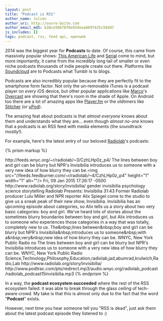 ```yaml
---
layout: post
title: "Podcast is RSS"
author_name: Julien
author_uri: http://ouvre-boite.com
author_email_md5: b30ce50678f0e934eaa6697425c59dd7
js_includes: []
tags: podcast, rss, feed api, openweb
---
```


2014 was the biggest year for **Podcasts** to date. Of course, this came from massively popular shows: [This American Life](http://www.thisamericanlife.org/podcast) and [Serial](http://serialpodcast.org/) come to mind, but more importantly, it came from the incredibly long tail of smaller or even niche podcasts thousands of indie people create out there. Platforms like [Soundcloud](https://soundcloud.com/) are  to Podcasts what Tumblr is to blogs.

Podcasts are also incredibly popular because they are perfectly fit to the smartphone form factor. Not only the un-removable iTunes is a podcast player on *every* iOS device, but other popular applications like [Marco](http://www.marco.org/)'s [Overcast](https://overcast.fm/) are showing that there's room in the shade of Apple. On Android too there are a lot of amazing apps like [Player.fm](https://player.fm/) or the oldtimers like [Stitcher](https://www.stitcher.com/) (or [uPod](https://play.google.com/store/apps/details?id=mobi.upod.app)).

The amazing feat about podcasts is that *almost everyone* knows about them and understands what they are... even though *almost no-one* knows that a podcasts is an RSS feed with media elements (the soundtrack mostly!).

For example, here's the latest entry of our beloved [Radiolab](http://www.radiolab.org/)'s podcasts:

{% prism markup %}
<item>
  <title>Radiolab Presents: Invisibilia</title>
  <link>http://feeds.wnyc.org/~r/radiolab/~3/CzhLHp0z_p4/</link>
  <description>The lines between boy and girl can be blurry but NPR's Invisibilia introduces us to someone with a very new idea of how blurry they can be.&lt;img src="//feeds.feedburner.com/~r/radiolab/~4/CzhLHp0z_p4" height="1" width="1" alt=""/&gt;</description>
  <pubDate>Fri, 09 Jan 2015 17:26:17 -0500</pubDate>
  <guid isPermaLink="false">http://www.radiolab.org/story/invisibilia/</guid>
  <category>gender</category>
  <category>invisibilia</category>
  <category>psychology</category>
  <category>science</category>
  <category>storytelling</category>
  <media:content url="http://feeds.wnyc.org/~r/radiolab/~5/q91CLJH0xHc/radiolab_podcast15invisibilia.mp3" type="audio/mpeg" />
  <media:description type="plain">Radiolab Presents: Invisibilia</media:description>
  <media:thumbnail url="https://media2.wnyc.org/i/130/130/c/80/1/invisibiliasquare.jpg" width="130" height="130" />
  <itunes:duration>31:43</itunes:duration>
  <itunes:summary>Former Radiolab producer Lulu Miller and NPR reporter Alix Spiegel come to the studio to give us a sneak peak of their new show, Invisibilia. Invisibilia has an upcoming episode about categories, so Alix tells us a story about two very basic categories: boy and girl. We've heard lots of stories about the sometimes blurry boundaries between boy and girl, but Alix introduces us to someone who experiences those categories in a way that was totally, completely new to us.</itunes:summary>
  <description>The&amp;nbsp;lines between&amp;nbsp;boy and girl can be blurry but NPR's Invisibilia&amp;nbsp;introduces us to someone&amp;nbsp;with a&amp;nbsp;very&amp;nbsp;new idea of how blurry they can be.</description>
  <dc:creator xmlns:dc="http://purl.org/dc/elements/1.1/">WNYC, New York Public Radio</dc:creator>
  <itunes:explicit>no</itunes:explicit>
  <itunes:subtitle>The lines between boy and girl can be blurry but NPR's Invisibilia introduces us to someone with a very new idea of how blurry they can be.</itunes:subtitle>
  <itunes:author>WNYC, New York Public Radio</itunes:author>
  <itunes:keywords>Science,Technology,Philosophy,Education,radiolab,jad,abumrad,krulwich,Radio,Lab</itunes:keywords>
  <feedburner:origLink>http://www.radiolab.org/story/invisibilia/</feedburner:origLink>
  <enclosure url="http://feeds.wnyc.org/~r/radiolab/~5/q91CLJH0xHc/radiolab_podcast15invisibilia.mp3" length="0" type="audio/mpeg" />
  <feedburner:origEnclosureLink>http://www.podtrac.com/pts/redirect.mp3/audio.wnyc.org/radiolab_podcast/radiolab_podcast15invisibilia.mp3</feedburner:origEnclosureLink>
</item>
{% endprism %}  

In a way, the **podcast ecosystem succeeded** where the rest of the RSS ecosystem failed: it was able to break through the glass ceiling of tech-aware crowd. My take is that this is almost only due to the fact that the word "**Podcast**" exists. 

However, next time you hear someone tell you "RSS is dead", just ask them about the latest podcast episode they listened to :)

